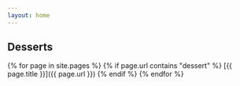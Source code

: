 ```yaml
---
layout: home
---
```


## Desserts

{% for page in site.pages %}
{% if page.url contains "dessert"  %}
[{{ page.title }}]({{ page.url }})
{% endif %}
{% endfor %}
